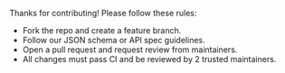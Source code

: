 

Thanks for contributing! Please follow these rules:

- Fork the repo and create a feature branch.
- Follow our JSON schema or API spec guidelines.
- Open a pull request and request review from maintainers.
- All changes must pass CI and be reviewed by 2 trusted maintainers.
